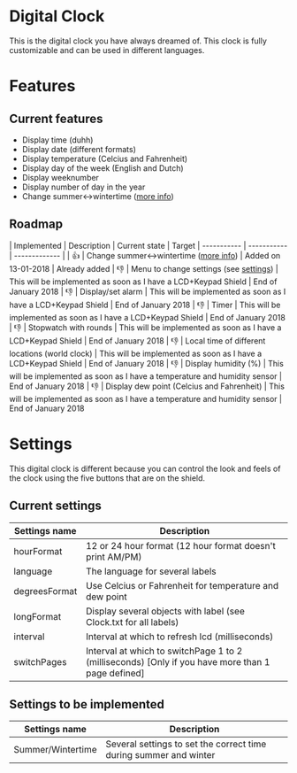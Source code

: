 # Digital Clock

This is the digital clock you have always dreamed of. This clock is fully customizable and can be used in different languages.

# Features
## Current features
- Display time (duhh)
- Display date (different formats)
- Display temperature (Celcius and Fahrenheit)
- Display day of the week (English and Dutch)
- Display weeknumber
- Display number of day in the year
-	Change summer<->wintertime ([more info](https://en.wikipedia.org/wiki/Summer_Time_in_Europe))

## Roadmap
| Implemented | Description | Current state | Target
| ----------- | ----------- | ------------- |
| :+1: | Change summer<->wintertime ([more info](https://en.wikipedia.org/wiki/Summer_Time_in_Europe)) | Added on 13-01-2018 | Already added
| :-1: | Menu to change settings (see [settings](https://github.com/sebastiaanspeck/Digital-Clock#settings)) | This will be implemented as soon as I have a LCD+Keypad Shield | End of January 2018
| :-1: | Display/set alarm | This will be implemented as soon as I have a LCD+Keypad Shield | End of January 2018
| :-1: | Timer | This will be implemented as soon as I have a LCD+Keypad Shield | End of January 2018
| :-1: | Stopwatch with rounds | This will be implemented as soon as I have a LCD+Keypad Shield | End of January 2018
| :-1: | Local time of different locations (world clock) | This will be implemented as soon as I have a LCD+Keypad Shield | End of January 2018
| :-1: | Display humidity (%) | This will be implemented as soon as I have a temperature and humidity sensor | End of January 2018
| :-1: | Display dew point (Celcius and Fahrenheit) | This will be implemented as soon as I have a temperature and humidity sensor | End of January 2018

# Settings
This digital clock is different because you can control the look and feels of the clock using the five buttons that are on the shield.
## Current settings
| Settings name | Description
| ------------- | -----------
| hourFormat    | 12 or 24 hour format (12 hour format doesn't print AM/PM)
| language      | The language for several labels
| degreesFormat | Use Celcius or Fahrenheit for temperature and dew point
| longFormat    | Display several objects with label (see Clock.txt for all labels)
| interval      | Interval at which to refresh lcd (milliseconds)
| switchPages   | Interval at which to switchPage 1 to 2 (milliseconds) [Only if you have more than 1 page defined]

## Settings  to be implemented
| Settings name | Description
| ------------- | -----------
| Summer/Wintertime | Several settings to set the correct time during summer and winter
